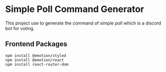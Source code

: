 # Simple Poll Command Generator

This project use to generate the command of simple poll which is a discord bot for voting.

## Frontend Packages

```
npm install @emotion/styled
npm install @emotion/react
npm install react-router-dom
```